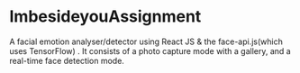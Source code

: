 # ImbesideyouAssignment

A facial emotion analyser/detector using React JS & the face-api.js(which uses TensorFlow) . It consists of a photo capture mode with a gallery, and a real-time face detection mode.
